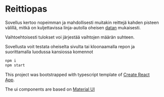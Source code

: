 # Reittiopas

Sovellus kertoo nopeimman ja mahdollisesti muitakin reittejä kahden pisteen välillä, mitkä on kuljettavissa linja-autolla oheisen [datan](./src/mocks/reittiopas.json) mukaisesti.

Vaihtoehtoisesti tulokset voi järjestää vaihtojen määrän suhteen.

Sovellusta voit testata oheiselta sivulta tai kloonaamalla repon ja suorittamalla luodussa kansiossa komennot
```bash
npm i
npm start
```

This project was bootstrapped with typescript template of [Create React App](https://github.com/facebook/create-react-app).

The ui components are based on [Material UI](https://material-ui.com/)
